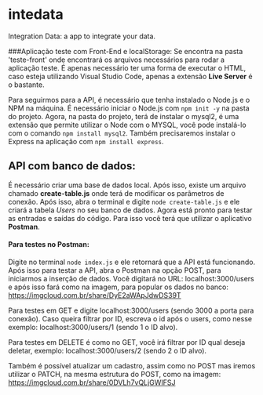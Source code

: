 # intedata
Integration Data: a app to integrate your data.

###Aplicação teste com Front-End e localStorage:
    Se encontra na pasta 'teste-front' onde encontrará os arquivos necessários para rodar a aplicação teste. É apenas necessário ter uma forma de executar o HTML, caso esteja utilizando Visual Studio Code, apenas a extensão **Live Server** é o bastante.

Para seguirmos para a API, é necessário que tenha instalado o Node.js e o NPM na máquina.
É necessário iniciar o Node.js com ```npm init -y``` na pasta do projeto.
Agora, na pasta do projeto, terá de instalar o mysql2, é uma extensão que permite utilizar o Node com o MYSQL, você pode instalá-lo com o comando ```npm install mysql2```.
Também precisaremos instalar o Express na aplicação com ```npm install express```.

## API com banco de dados:

É necessário criar uma base de dados local. Após isso, existe um arquivo chamado **create-table.js** onde terá de modificar os parâmetros de conexão. Após isso, abra o terminal e digite ```node create-table.js``` e ele criará a tabela *Users* no seu banco de dados. Agora está pronto para testar as entradas e saídas do código. Para isso você terá que utilizar o aplicativo **Postman**. 


#### Para testes no Postman:
Digite no terminal ```node index.js``` e ele retornará que a API está funcionando. Após isso para testar a API, abra o Postman na opção POST, para iniciarmos a inserção de dados. Você digitará no URL: localhost:3000/users
e após isso fará como na imagem, para popular os dados no banco:
https://imgcloud.com.br/share/DyE2aWApJdwDS39T

Para testes em GET e digite localhost:3000/users (sendo 3000 a porta para conexão). Caso queira filtrar por ID, escreva o id após o users, como nesse exemplo: localhost:3000/users/1 (sendo 1 o ID alvo).

Para testes em DELETE é como no GET, você irá filtrar por ID qual deseja deletar, exemplo: localhost:3000/users/2 (sendo 2 o ID alvo).

Também é possível atualizar um cadastro, assim como no POST mas iremos utilizar o PATCH, na mesma estrutura do POST, como na imagem:
https://imgcloud.com.br/share/0DVLh7vQLjGWIFSJ
